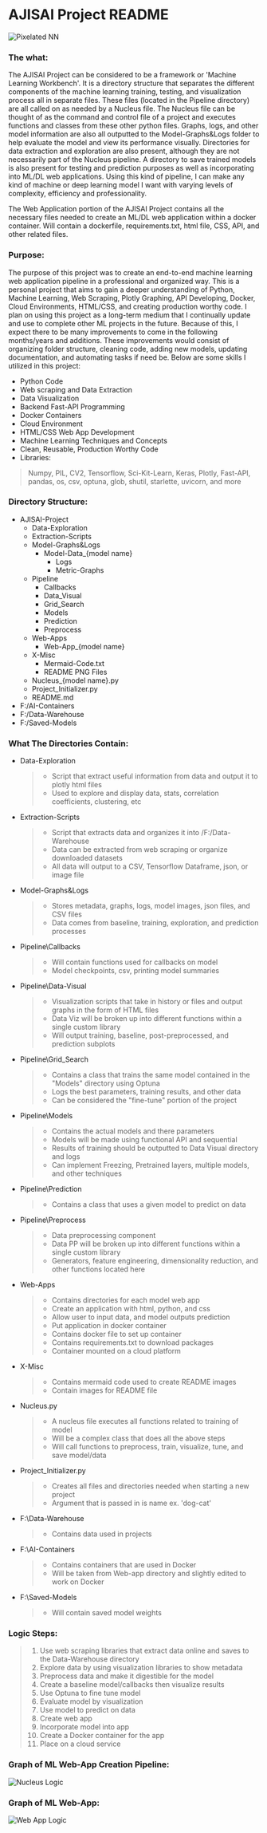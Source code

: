 # AJISAI Project README

![Pixelated NN](X-Misc/Pixel_NN.png)

### The what:

The AJISAI Project can be considered to be a framework or 'Machine Learning Workbench'. It is a directory structure that
separates the different components of the machine learning training, testing, and visualization process all in separate
files. These files (located in the Pipeline directory) are all called on as needed by a Nucleus file. The Nucleus file
can be thought of as the command and control file of a project and executes functions and classes from these other
python files. Graphs, logs, and other model information are also all outputted to the Model-Graphs&Logs folder to help
evaluate the model and view its performance visually. Directories for data extraction and exploration are also present,
although they are not necessarily part of the Nucleus pipeline. A directory to save trained models is also present for
testing and prediction purposes as well as incorporating into ML/DL web applications. Using this kind of pipeline, I can
make any kind of machine or deep learning model I want with varying levels of complexity, efficiency and
professionality.

The Web Application portion of the AJISAI Project contains all the necessary files needed to create an ML/DL web
application within a docker container. Will contain a dockerfile, requirements.txt, html file, CSS, API, and other
related files.

### Purpose:

The purpose of this project was to create an end-to-end machine learning web application pipeline in a professional and
organized way. This is a personal project that aims to gain a deeper understanding of Python, Machine Learning, Web
Scraping, Plotly Graphing, API Developing, Docker, Cloud Environments, HTML/CSS, and creating production worthy code. I
plan on using this project as a long-term medium that I continually update and use to complete other ML projects in the
future. Because of this, I expect there to be many improvements to come in the following months/years and additions.
These improvements would consist of organizing folder structure, cleaning code, adding new models, updating
documentation, and automating tasks if need be. Below are some skills I utilized in this project:

- Python Code
- Web scraping and Data Extraction
- Data Visualization
- Backend Fast-API Programming
- Docker Containers
- Cloud Environment
- HTML/CSS Web App Development
- Machine Learning Techniques and Concepts
- Clean, Reusable, Production Worthy Code
- Libraries:

> Numpy, PIL, CV2, Tensorflow, Sci-Kit-Learn, Keras, Plotly, Fast-API, pandas, os, csv, optuna, glob, shutil, starlette, uvicorn, and more

### Directory Structure:

- AJISAI-Project
    + Data-Exploration
    + Extraction-Scripts
    + Model-Graphs&Logs
        + Model-Data_{model name}
            + Logs
            + Metric-Graphs
    + Pipeline
        + Callbacks
        + Data_Visual
        + Grid_Search
        + Models
        + Prediction
        + Preprocess
    + Web-Apps
        + Web-App_{model name}
    + X-Misc
        + Mermaid-Code.txt
        + README PNG Files
    + Nucleus_{model name}.py
    + Project_Initializer.py
    + README.md
- F:/AI-Containers
- F:/Data-Warehouse
- F:/Saved-Models

### What The Directories Contain:

- Data-Exploration
  > + Script that extract useful information from data and output it to plotly html files
  > + Used to explore and display data, stats, correlation coefficients, clustering, etc

- Extraction-Scripts
  > + Script that extracts data and organizes it into /F:/Data-Warehouse
  > + Data can be extracted from web scraping or organize downloaded datasets
  > + All data will output to a CSV, Tensorflow Dataframe, json, or image file

- Model-Graphs&Logs
  > + Stores metadata, graphs, logs, model images, json files, and CSV files
  > + Data comes from baseline, training, exploration, and prediction processes

- Pipeline\Callbacks
  > + Will contain functions used for callbacks on model
  > + Model checkpoints, csv, printing model summaries

- Pipeline\Data-Visual
  > + Visualization scripts that take in history or files and output graphs in the form of HTML files
  > + Data Viz will be broken up into different functions within a single custom library
  > + Will output training, baseline, post-preprocessed, and prediction subplots

- Pipeline\Grid_Search
  > + Contains a class that trains the same model contained in the "Models" directory using Optuna
  > + Logs the best parameters, training results, and other data
  > + Can be considered the "fine-tune" portion of the project

- Pipeline\Models
  > + Contains the actual models and there parameters
  > + Models will be made using functional API and sequential
  > + Results of training should be outputted to Data Visual directory and logs
  > + Can implement Freezing, Pretrained layers, multiple models, and other techniques

- Pipeline\Prediction
  > + Contains a class that uses a given model to predict on data

- Pipeline\Preprocess
  > + Data preprocessing component
  > + Data PP will be broken up into different functions within a single custom library
  > + Generators, feature engineering, dimensionality reduction, and other functions located here

- Web-Apps
  > + Contains directories for each model web app
  > + Create an application with html, python, and css
  > + Allow user to input data, and model outputs prediction
  > + Put application in docker container
  > + Contains docker file to set up container
  > + Contains requirements.txt to download packages
  > + Container mounted on a cloud platform

- X-Misc
  > + Contains mermaid code used to create README images
  > + Contain images for README file

- Nucleus.py
  > + A nucleus file executes all functions related to training of model
  > + Will be a complex class that does all the above steps
  > + Will call functions to preprocess, train, visualize, tune, and save model/data

- Project_Initializer.py
  > + Creates all files and directories needed when starting a new project
  > + Argument that is passed in is name ex. 'dog-cat'

- F:\Data-Warehouse
  > + Contains data used in projects

- F:\AI-Containers
  > + Contains containers that are used in Docker
  > + Will be taken from Web-app directory and slightly edited to work on Docker

- F:\Saved-Models
  > + Will contain saved model weights

### Logic Steps:

> 1. Use web scraping libraries that extract data online and saves to the Data-Warehouse directory
> 2. Explore data by using visualization libraries to show metadata
> 3. Preprocess data and make it digestible for the model
> 4. Create a baseline model/callbacks then visualize results
> 5. Use Optuna to fine tune model
> 6. Evaluate model by visualization
> 7. Use model to predict on data
> 8. Create web app
> 9. Incorporate model into app
> 10. Create a Docker container for the app
> 11. Place on a cloud service

### Graph of ML Web-App Creation Pipeline:

![Nucleus Logic](X-Misc/Nucleus.png)

### Graph of ML Web-App:

![Web App Logic](X-Misc/WebApp.png)
